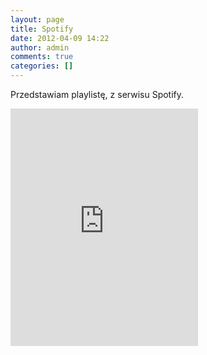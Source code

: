 ```yaml
---
layout: page
title: Spotify
date: 2012-04-09 14:22
author: admin
comments: true
categories: []
---
```

Przedstawiam playlistę, z serwisu Spotify.

<iframe src="https://embed.spotify.com/?uri=spotify:user:1166621772:playlist:5a40adeYlEWaZ1CMXuDdnu" width="300" height="380" frameborder="0"></iframe>
